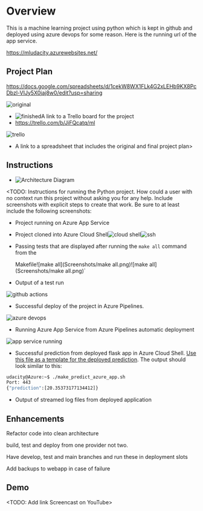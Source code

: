 # Overview

This is a machine learning project using python which is kept in github and deployed using azure devops for some reason. Here is the running url of the app service.



https://mludacity.azurewebsites.net/

## Project Plan

https://docs.google.com/spreadsheets/d/1cekW8WX1FLk4G2xLEHb9KX8PcDbzl-VIJy5X0jaj8w0/edit?usp=sharing

![original](https://tva1.sinaimg.cn/large/008vxvgGgy1h7bv27k86zj31sv0i0441.jpg)



* ![finished](https://tva1.sinaimg.cn/large/008vxvgGgy1h7bv2ng1kdj31sv0i0te9.jpg)A link to a Trello board for the project
* https://trello.com/b/JiFQcatq/ml

![trello](https://tva1.sinaimg.cn/large/008vxvgGgy1h7buwozbjgj30x809kaar.jpg)

* A link to a spreadsheet that includes the original and final project plan>

## Instructions

* ![Architecture Diagram](https://tva1.sinaimg.cn/large/008vxvgGgy1h7bua49yoxj30oi03dglo.jpg)

<TODO:  Instructions for running the Python project.  How could a user with no context run this project without asking you for any help.  Include screenshots with explicit steps to create that work. Be sure to at least include the following screenshots:

* Project running on Azure App Service

* Project cloned into Azure Cloud Shell![cloud shell](https://tva1.sinaimg.cn/large/008vxvgGgy1h7buds5y0qj30x809kt9x.jpg)![ssh]()

* Passing tests that are displayed after running the `make all` command from the 

  Makefile![make all](Screenshots/make all.png)![make all](Screenshots/make all.png)`

* Output of a test run

![github actions](https://tva1.sinaimg.cn/large/008vxvgGgy1h7buaw98o2j31y30rn40p.jpg)

* Successful deploy of the project in Azure Pipelines.  

![azure devops](https://tva1.sinaimg.cn/large/008vxvgGgy1h7bub6ypkyj30re0n9jsw.jpg)

* Running Azure App Service from Azure Pipelines automatic deployment

![app service running](https://tva1.sinaimg.cn/large/008vxvgGgy1h7e4gb2fnoj31hn0llq86.jpg)

* Successful prediction from deployed flask app in Azure Cloud Shell.  [Use this file as a template for the deployed prediction](https://github.com/udacity/nd082-Azure-Cloud-DevOps-Starter-Code/blob/master/C2-AgileDevelopmentwithAzure/project/starter_files/flask-sklearn/make_predict_azure_app.sh).
  The output should look similar to this:

```bash
udacity@Azure:~$ ./make_predict_azure_app.sh
Port: 443
{"prediction":[20.35373177134412]}
```

* Output of streamed log files from deployed application

> 

## Enhancements

Refactor code into clean architecture

build, test and deploy from one provider not two.

Have develop, test and main branches and run these in deployment slots

Add backups to webapp in case of failure

## Demo 

<TODO: Add link Screencast on YouTube>

